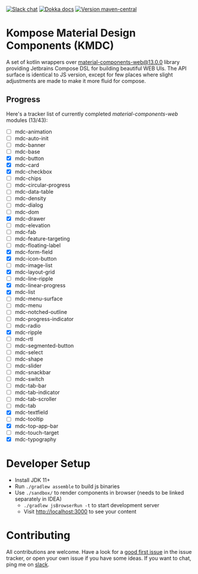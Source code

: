 [![Slack chat](https://img.shields.io/badge/kotlinlang-chat-green?logo=slack&style=flat-square)](https://kotlinlang.slack.com/team/UL1A5BA2X)
[![Dokka docs](https://img.shields.io/badge/docs-dokka-orange?style=flat-square)](http://mpetuska.github.io/kmdc)
[![Version maven-central](https://img.shields.io/maven-central/v/dev.petuska/kmdc?logo=apache-maven&style=flat-square)](https://mvnrepository.com/artifact/dev.petuska/kmdc/latest)

# Kompose Material Design Components (KMDC)

A set of kotlin wrappers
over [material-components-web@13.0.0](https://github.com/material-components/material-components-web/tree/v13.0.0)
library providing Jetbrains Compose DSL for building beautiful WEB UIs. The API surface is identical to JS version,
except for few places where slight adjustments are made to make it more fluid for compose.

## Progress

Here's a tracker list of currently completed *material-components-web* modules (13/43):
- [ ] mdc-animation
- [ ] mdc-auto-init
- [ ] mdc-banner
- [ ] mdc-base
- [x] mdc-button
- [x] mdc-card
- [x] mdc-checkbox
- [ ] mdc-chips
- [ ] mdc-circular-progress
- [ ] mdc-data-table
- [ ] mdc-density
- [ ] mdc-dialog
- [ ] mdc-dom
- [x] mdc-drawer
- [ ] mdc-elevation
- [ ] mdc-fab
- [ ] mdc-feature-targeting
- [ ] mdc-floating-label
- [x] mdc-form-field
- [x] mdc-icon-button
- [ ] mdc-image-list
- [x] mdc-layout-grid
- [ ] mdc-line-ripple
- [x] mdc-linear-progress
- [x] mdc-list
- [ ] mdc-menu-surface
- [ ] mdc-menu
- [ ] mdc-notched-outline
- [ ] mdc-progress-indicator
- [ ] mdc-radio
- [x] mdc-ripple
- [ ] mdc-rtl
- [ ] mdc-segmented-button
- [ ] mdc-select
- [ ] mdc-shape
- [ ] mdc-slider
- [ ] mdc-snackbar
- [ ] mdc-switch
- [ ] mdc-tab-bar
- [ ] mdc-tab-indicator
- [ ] mdc-tab-scroller
- [ ] mdc-tab
- [x] mdc-textfield
- [ ] mdc-tooltip
- [x] mdc-top-app-bar
- [ ] mdc-touch-target
- [x] mdc-typography

# Developer Setup
* Install JDK 11+
* Run `./gradlew assemble` to build js binaries
* Use `./sandbox/` to render components in browser (needs to be linked separately in IDEA)
  * `./gradlew jsBrowserRun -t` to start development server
  * Visit [http://localhost:3000](http://localhost:3000) to see your content

# Contributing
All contributions are welcome. Have a look for
a [good first issue](https://github.com/mpetuska/kmdc/issues?q=is%3Aopen+is%3Aissue+label%3A%22good+first+issue%22)
in the issue tracker, or open your own issue if you have some ideas. 
If you want to chat, ping me on [slack](https://kotlinlang.slack.com/team/UL1A5BA2X).
